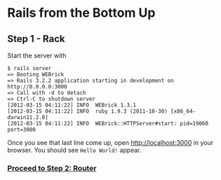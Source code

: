 # Rails from the Bottom Up

## Step 1 - Rack

Start the server with

    $ rails server
    => Booting WEBrick
    => Rails 3.2.2 application starting in development on http://0.0.0.0:3000
    => Call with -d to detach
    => Ctrl-C to shutdown server
    [2012-03-15 04:11:22] INFO  WEBrick 1.3.1
    [2012-03-15 04:11:22] INFO  ruby 1.9.3 (2011-10-30) [x86_64-darwin11.2.0]
    [2012-03-15 04:11:22] INFO  WEBrick::HTTPServer#start: pid=19060 port=3000

Once you see that last line come up, open [http://localhost:3000](http://localhost:3000) in your browser.  You should see `Hello World!` appear.

### [Proceed to Step 2: Router](https://github.com/afeld/rails-bottom-up/compare/base...router)
